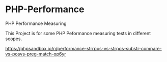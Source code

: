 # PHP-Performance
PHP Performance Measuring

This Project is for some PHP Peformance measuring tests in different scopes.

https://phpsandbox.io/n/performance-strrpos-vs-strpos-substr-compare-vs-posvs-preg-match-op6yr
